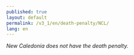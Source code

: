 ```yaml
---
published: true
layout: default
permalink: /v3_1/en/death-penalty/NCL/
lang: en
---
```

_New Caledonia does not have the death penalty._
